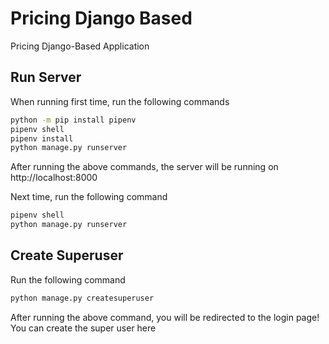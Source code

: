 # Pricing Django Based

Pricing Django-Based Application

## Run Server

When running first time, run the following commands
```sh
python -m pip install pipenv
pipenv shell
pipenv install
python manage.py runserver
```

After running the above commands, the server will be running on http://localhost:8000

Next time, run the following command

```sh
pipenv shell
python manage.py runserver
```

## Create Superuser

Run the following command

```sh
python manage.py createsuperuser
```

After running the above command, you will be redirected to the login page! You can create the super user here
